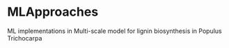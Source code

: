 # MLApproaches
ML implementations in Multi-scale model for lignin biosynthesis in Populus Trichocarpa

